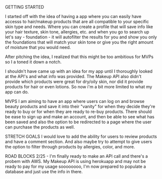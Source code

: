 GETTING STARTED

I started off with the idea of having a app where you can easily have accesss to hair/makeup products that are all compatible to your specific skin type and needs. Where you can create a profile that will save info like your hair texture, skin tone, allergies, etc. and when you go to search up let's say - foundation - it will autofilter the results for you and show you only the foundations that will match your skin tone or give you the right amount of moisture that you would need.

After pitching the idea, I realized that this might be too ambitious for MVPs so I a toned it down a notch.

I shouldn't have came up with an idea for my app until I thoroughly looked at the API's and what info was provided. The Makeup API also didn't provide which products were great for dry/oily skin, nor did it provide products for hair or even lotions. So now i'm a bit more limited to what my app can do.

MVPS
I am aiming to have an app where users can log on and browse beauty products and save it into their "vanity" for when they decide they're ready to buy or for when they are ready to re-buy products.
There should be ease to sign up and make an account, and then be able to see what has been saved and also the option to be redirected to a page where the user can purchase the products as well.

STRETCH GOALS
I would love to add the ability for users to review products and have a comment section. And also maybe try to attempt to give users the option to filter through products by allergies, color, and more.

ROAD BLOCKS
2/25 - I'm finally ready to make an API call and there's a probem with AWS. My Makeup API is using herokuapp and may not be ready to pay for my usage soooooooo, I'm now prepared to populate a database and just use the info in there.
